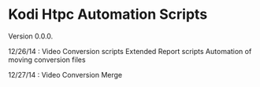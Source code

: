 Kodi Htpc Automation Scripts
=============================
Version 0.0.0.



12/26/14 :
Video Conversion scripts
Extended Report scripts
Automation of moving conversion files

			
12/27/14 : 
Video Conversion Merge
